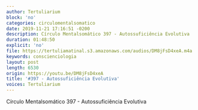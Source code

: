 ```yaml
---
author: Tertuliarium
block: 'no'
categories: circulomentalsomatico
date: 2019-11-21 17:16:51 -0200
description: Círculo Mentalsomático 397 - Autossuficiência Evolutiva
duration: 01:48:50
explicit: 'no'
file: https://tertuliamatinal.s3.amazonaws.com/audios/DM8jFsD4xeA.m4a
keywords: conscienciologia
layout: post
length: 6530
origin: https://youtu.be/DM8jFsD4xeA
title: '#397 - Autossuficiência Evolutiva'
voices: Tertuliarium
---
```

Círculo Mentalsomático 397 - Autossuficiência Evolutiva
